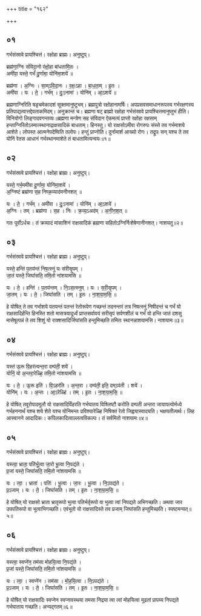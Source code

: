 +++
title = "१६२"

+++


## ०१
गर्भसंस्रावे प्रायश्चित्तं। रक्षोहा ब्राह्मः। अनुष्टुप्।

ब्रह्म॑णा॒ग्निः सं॑विदा॒नो र॑क्षो॒हा बा॑धतामि॒तः ।  
अमी॑वा॒ यस्ते॒ गर्भं॑ दु॒र्णामा॒ योनि॑मा॒शये॑ ॥

ब्रह्म॑णा । अ॒ग्निः । सा॒म्ऽवि॒दा॒नः । र॒क्षः॒ऽहा । बा॒ध॒ता॒म् । इ॒तः ।  
अमी॑वा । यः । ते॒ । गर्भ॑म् । दुः॒ऽनामा॑ । योनि॑म् । आ॒ऽशये॑ ॥

ब्रह्मणाग्निरिति षडृचमेकादशं सूक्तमानुष्टुभम्। ब्रह्मपुत्रो रक्षोहानामर्षिः। अपप्रसवसमाधानरूपस्य गर्भरक्षणस्य प्रतिपाद्यत्वात्तद्देवताकमिदम्। अनुक्रान्तं च। ब्रह्मणा षट् ब्राह्मो रक्षोहा गर्भसंस्रावे प्रायश्चित्तमानुष्तुभं हीति। विनियोगो लिङ्गादवगन्तव्यः॥ब्रह्मणा मन्त्रेण सह संविदान ऐकमत्यं प्राप्तो रक्षोहा रक्षसाम् हन्ताग्निरितोऽस्मात्स्थानाद्राक्षसादिकं बाधताम्। हिनस्तु। यो राक्षसोऽमीवा रोगरुपः संस्ते तव गर्भमाशये आशेते। लोपस्त आत्मनेपदेष्विति तलोपः। हन्तुं प्राप्नोति। दुर्नामार्श आख्यो रोगः। तद्रूपः सन् यश्च ते तव योनिं रेतस आधानं गर्भस्थानमाशेते तं बाधतामित्यन्वयः॥१॥

## ०२
गर्भसंस्रावे प्रायश्चित्तं। रक्षोहा ब्राह्मः। अनुष्टुप्।

यस्ते॒ गर्भ॒ममी॑वा दु॒र्णामा॒ योनि॑मा॒शये॑ ।  
अ॒ग्निष्टं ब्रह्म॑णा स॒ह निष्क्र॒व्याद॑मनीनशत् ॥

यः । ते॒ । गर्भ॑म् । अमी॑वा । दुः॒ऽनामा॑ । योनि॑म् । आ॒ऽशये॑ ।  
अ॒ग्निः । तम् । ब्रह्म॑णा । स॒ह । निः । क्र॒व्य॒ऽअद॑म् । अ॒नी॒न॒श॒त् ॥

गतः पूर्वोऽर्धचः। तं क्रव्यादं मांसाशिनं राक्षसादिकं ब्रह्मणा सहितोऽग्निर्निःशेषेणानीनशत्। नाशयतु॥२॥

## ०३
गर्भसंस्रावे प्रायश्चित्तं। रक्षोहा ब्राह्मः। अनुष्टुप्।

यस्ते॒ हन्ति॑ प॒तय॑न्तं निष॒त्स्नुं यः स॑रीसृ॒पम् ।  
जा॒तं यस्ते॒ जिघां॑सति॒ तमि॒तो ना॑शयामसि ॥

यः । ते॒ । हन्ति॑ । प॒तय॑न्तम् । नि॒ऽस॒त्स्नुम् । यः । स॒री॒सृ॒पम् ।  
जा॒तम् । यः । ते॒ । जिघां॑सति । तम् । इ॒तः । ना॒श॒या॒म॒सि॒ ॥

हे योषित् ते तव गर्भाशये पतयन्तं पतन्तं रेतोरूपेण गच्छन्तं तदनन्तरं तत्र निषत्स्नुं निषीदन्तं च गर्भं यो राक्षसादिर्हन्ति हिनस्ति शतो मासत्रयादूर्ध्वं प्राप्तसर्वावयं सरीसृपं सर्पणशीलं च गर्भं यो हन्ति जातं दशसु मासेषूत्पन्नं ते तव शिशुं यो राक्शसादिर्जिघांसति हन्तुमिच्छति तमितः स्थानन्नाशयामसि। नाशयामः॥३॥

## ०४
गर्भसंस्रावे प्रायश्चित्तं। रक्षोहा ब्राह्मः। अनुष्टुप्।

यस्त॑ ऊ॒रू वि॒हर॑त्यन्त॒रा दम्प॑ती॒ शये॑ ।  
योनिं॒ यो अ॒न्तरा॒रेळ्हि॒ तमि॒तो ना॑शयामसि ॥

यः । ते॒ । ऊ॒रू इति॑ । वि॒ऽहर॑ति । अ॒न्त॒रा । दम्प॑ती॒ इति॒ दम्ऽप॑ती । शये॑ ।  
योनि॑म् । यः । अ॒न्तः । आ॒ऽरेळ्हि॑ । तम् । इ॒तः । ना॒श॒या॒म॒सि॒ ॥

हे योषित् तवूरोपादमूलौ यो राक्षसादिर्विहरति गर्भघातय विश्लिष्टौ करोति दम्पती अन्तरा जायापत्योर्मध्ये गर्भहननार्थं यश्च शये शेते यश्च योनिमन्तः प्रविश्यारेळ्हि निषिक्तं रेतो जिह्वयास्वादयति। भक्षयतीत्यर्थः। लिह आस्वानने आदादिकः। कपिलकादित्वाल्लत्वविकल्पः। तं सर्वमितो नाशयामः॥४॥

## ०५
गर्भसंस्रावे प्रायश्चित्तं। रक्षोहा ब्राह्मः। अनुष्टुप्।

यस्त्वा॒ भ्राता॒ पति॑र्भू॒त्वा जा॒रो भू॒त्वा नि॒पद्य॑ते ।  
प्र॒जां यस्ते॒ जिघां॑सति॒ तमि॒तो ना॑शयामसि ॥

यः । त्वा॒ । भ्राता॑ । पतिः॑ । भू॒त्वा । जा॒रः । भू॒त्वा । नि॒ऽपद्य॑ते ।  
प्र॒ऽजाम् । यः । ते॒ । जिघां॑सति । तम् । इ॒तः । ना॒श॒या॒म॒सि॒ ॥

हे योषित् यो राक्षसो भ्राता भ्रातृरूपो भुत्वा पतिर्भर्तृरूपो वा भुत्वा त्वां निपद्यते अभिगच्छति। अथवा जार उपपतिरूपो वा भूत्वाभिगच्छति। एवंभूतो यो राक्षसादिस्ते तव प्रजाम् जिघांसति हन्तुमिच्छति। स्पष्टमन्यत्॥५॥

## ०६
गर्भसंस्रावे प्रायश्चित्तं। रक्षोहा ब्राह्मः। अनुष्टुप्।

यस्त्वा॒ स्वप्ने॑न॒ तम॑सा मोहयि॒त्वा नि॒पद्य॑ते ।  
प्र॒जां यस्ते॒ जिघां॑सति॒ तमि॒तो ना॑शयामसि ॥

यः । त्वा॒ । स्वप्ने॑न । तम॑सा । मो॒ह॒यि॒त्वा । नि॒ऽपद्य॑ते ।  
प्र॒ऽजाम् । यः । ते॒ । जिघां॑सति । तम् । इ॒तः । ना॒श॒या॒म॒सि॒ ॥

हे योषित् यो राक्षसादिः स्वप्नेन स्वप्नावस्थया तमसा निद्रया त्वा त्वां मोहयित्वा मूढतां प्रापय्य निपद्यते गर्भघाताय गच्छति। अन्यद्गतम्॥६॥